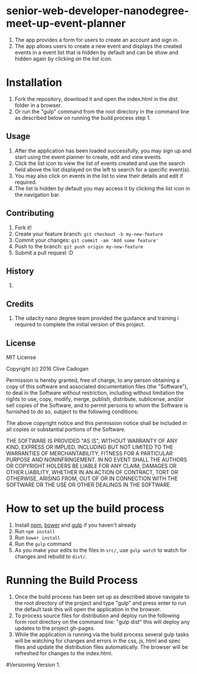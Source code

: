 # senior-web-developer-nanodegree-meet-up-event-planner
1. The app provides a form for users to create an account and sign in.
2. The app allows users to create a new event and displays the created events in a event list that is hidden by default and can be show and hidden again by clicking on the list icon.


# Installation

1. Fork the repository, download it and open the index.html in the dist folder in a browser.
2. Or run the "gulp" command from the root directory in the command line as described below on running the build process step 1.

## Usage
1. After the application has been loaded successfully, you may sign up and start using the event planner to create, edit and view events.
2. Click the list icon to view the list of events created and use the search field above the list displayed on the left to search for a specific event(s).
3. You may also click on events in the list to view their details and edit if required.
4. The list is hidden by default you may access it by clicking the list icon in the navigation bar. 


## Contributing

1. Fork it!
2. Create your feature branch: `git checkout -b my-new-feature`
3. Commit your changes: `git commit -am 'Add some feature'`
4. Push to the branch: `git push origin my-new-feature`
5. Submit a pull request :D

## History

1.

## Credits

1. The udacity nano degree team provided the guidance and training i required to complete the initial version of this project.


## License
MIT License

Copyright (c) 2016 Clive Cadogan

Permission is hereby granted, free of charge, to any person obtaining a copy
of this software and associated documentation files (the "Software"), to deal
in the Software without restriction, including without limitation the rights
to use, copy, modify, merge, publish, distribute, sublicense, and/or sell
copies of the Software, and to permit persons to whom the Software is
furnished to do so, subject to the following conditions:

The above copyright notice and this permission notice shall be included in all
copies or substantial portions of the Software.

THE SOFTWARE IS PROVIDED "AS IS", WITHOUT WARRANTY OF ANY KIND, EXPRESS OR
IMPLIED, INCLUDING BUT NOT LIMITED TO THE WARRANTIES OF MERCHANTABILITY,
FITNESS FOR A PARTICULAR PURPOSE AND NONINFRINGEMENT. IN NO EVENT SHALL THE
AUTHORS OR COPYRIGHT HOLDERS BE LIABLE FOR ANY CLAIM, DAMAGES OR OTHER
LIABILITY, WHETHER IN AN ACTION OF CONTRACT, TORT OR OTHERWISE, ARISING FROM,
OUT OF OR IN CONNECTION WITH THE SOFTWARE OR THE USE OR OTHER DEALINGS IN THE
SOFTWARE.


# How to set up the build process

1. Install [npm](https://www.npmjs.com/), [bower](http://bower.io/) and [gulp](http://gulpjs.com/) if you haven't already
2. Run `npm install`
3. Run `bower install`
4. Run the `gulp` command
5. As you make your edits to the files in `src/`, use `gulp watch` to watch for changes and rebuild to `dist/`.

# Running the Build Process

1. Once the build process has been set up as described above navigate to the root directory of the project and type "gulp" and press enter to run the default task this will open the application in the browser.
2. To process source files for distribution and deploy run the following form root directory on the command line: "gulp dist" this will deploy any updates to the project gh-pages.
3. While the application is running via the build process several gulp tasks will be watching for changes and errors in the css, js, html and spec files and update the distribution files automatically. The browser will be refreshed for changes to the index.html.

#Versioning
 Version 1.
